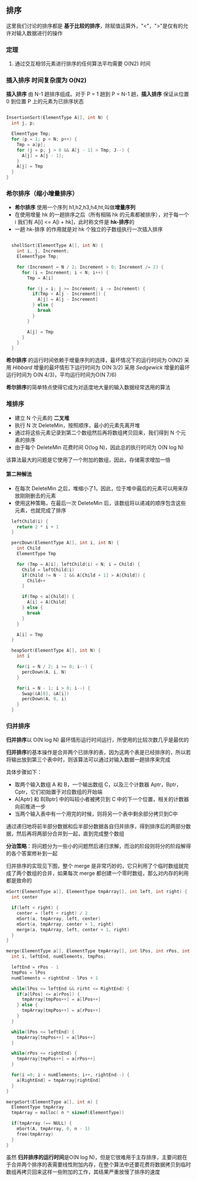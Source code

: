 ## 排序

这里我们讨论的排序都是 **基于比较的排序**，除赋值运算外，"<"，">"是仅有的允许对输入数据进行的操作

### 定理
1. 通过交互相邻元素进行排序的任何算法平均需要 O(N2) 时间

### 插入排序 时间复杂度为 O(N2)
**插入排序** 由 N-1 趟排序组成。对于 P = 1 趟到 P = N-1 趟，**插入排序** 保证从位置 0 到位置 P 上的元素为已排序状态
 
<img/>

```C++
InsertionSort(ElementType A[], int N) {
  int j, p;

  ElmentType Tmp;
  for (p = 1; p < N; p++) {
    Tmp = a[p];
    for (j = p; j > 0 && A[j - 1] > Tmp; J--) {
      A[j] = A[j - 1];
    }
    A[j] = Tmp
  }
}
```

### 希尔排序（缩小增量排序）
- **希尔排序** 使用一个序列 h1,h2,h3,h4,ht,叫做**增量序列**
- 在使用增量 hk 的一趟排序之后（所有相隔 hk 的元素都被排序），对于每一个 i 我们有 A[i] <= A[i + hk]，此时称文件是 **hk-排序**的
- 一趟 hk-排序 的作用就是对 hk 个独立的子数组执行一次插入排序

<img/>

```C++
  shellSort(ElementType A[], int N) {
    int i, j, Increment;
    ElementType Tmp;

    for (Increment = N / 2; Increment > 0; Increment /= 2) {
      for (i = Increment; i < N; i++) {
        Tmp = A[i]

        for (j = i; j >= Increment; i -= Increment) {
          if(Tmp < A[j - Increment]) {
            A[j] = A[j - Increment]
          } else {
            break
          }
        }

        A[j] = Tmp
      }
    }    
  }
```

**希尔排序** 的运行时间依赖于增量序列的选择，最坏情况下的运行时间为 O(N2)
采用 *Hibbard* 增量的最坏情形下运行时间为 O(N 3/2)
采用 *Sedgewick* 增量的最坏运行时间为 O(N 4/3)，平均运行时间为O(N 7/6)

**希尔排序**的简单特点使得它成为对适度地大量的输入数据经常选用的算法

### 堆排序
- 建立 N 个元素的 **二叉堆**
- 执行 N 次 DeleteMin，按照顺序，最小的元素先离开堆
- 通过将这些元素记录到第二个数组然后再将数组拷贝回来，我们得到 N 个元素的排序
- 由于每个 DeleteMin 花费时间 O(log N)，因此总的执行时间为 O(N log N)

该算法最大的问题是它使用了一个附加的数组，因此，存储需求增加一倍

#### 第二种解法
- 在每次 DeleteMin 之后，堆缩小了1，因此，位于堆中最后的元素可以用来存放刚刚删去的元素
- 使用这种策略，在最后一次 DeleteMin 后，该数组将以递减的顺序包含这些元素，也就完成了排序

```c++
  leftChild(i) {
    return 2 * i + 1
  }

  percDown(ElementType A[], int i, int N) {
    int Child
    ElementType Tmp

    for (Tmp = A[i]; leftChild(i) < N; i = Child) {
      Child = leftChild(i)
      if(Child != N - 1 && A[Child + 1] > A[Child]) {
        Child++
      }

      if(Tmp < a[Child]) {
        A[i] = A[Child]
      } else {
        break
      }
    }

    A[i] = Tmp
  }

  heapSort(ElementType A[], int N) {
    int i

    for(i = N / 2; i >= 0; i--) {
      percDown(A, i, N)
    }

    for(i = N - 1; i > 0; i--) {
      Swap(&A[0], &A[i])
      percDown(A, 0, i)
    }
  }
```

### 归并排序
**归并排序**以 O(N log N) 最坏情形运行时间运行，所使用的比较次数几乎是最优的

**归并排序**的基本操作是合并两个已排序的表，因为这两个表是已经排序的，所以若将输出放到第三个表中时，则该算法可以通过对输入数据一趟排序来完成

具体步骤如下：
- 取两个输入数组 A 和 B，一个输出数组 C，以及三个计数器 Aptr，Bptr，Cptr，它们初始置于对应数组的开始端
- A[Aptr] 和 B[Bptr] 中的叫较小者被拷贝到 C 中的下一个位置，相关的计数器向前推进一步
- 当两个输入表中有一个用完的时候，则将另一个表中剩余部分拷贝到C中

通过递归地将前半部分数据和后半部分数据各自归并排序，得到排序后的两部分数据，然后再将两部分合并到一起，直到完成整个数组

**分治策略**：将问题分为一些小的问题然后递归求解，而治的阶段则将分的阶段解得的各个答案修补到一起

归并排序的实现见下图，整个 merge 是非常巧妙的，它只利用了个临时数组就完成了两个数组的合并，如果每次 merge 都创建一个零时数组，那么对内存的利用都是致命的

```c++
mSort(ElementType a[], ElementType tmpArray[], int left, int right) {
  int center

  if(left < right) {
    center = (left + right) / 2
    mSort(a, tmpArray, left, center)
    mSort(a, tmpArray, center + 1, right)
    merge(a, tmpArray, left, center + 1, right)
  }
}

merge(ElementType a[], ElementType tmpArray[], int lPos, int rPos, int rightEnd) {
  int i, leftEnd, numElements, tmpPos;

  leftEnd = rPos - 1
  tmpPos = lPos
  numElements = rightEnd - lPos + 1

  while(lPos <= leftEnd && rirht <= RightEnd) {
    if(a[lPos] <= a[rPos]) {
      tmpArray[tmpPos++] = a[lPos++]
    } else {
      tmpArray[tmpPos++] = a[rPos++]
    }
  }

  while(lPos <= leftEnd) {
    tmpArray[tmpPos++] = a[lPos++]
  } 

  while(rPos <= rightEnd) {
    tmpArray[tmpPos++] = a[rPos++]
  }

  for(i =0; i < numElements; i++, rightEnd--) {
    a[RightEnd] = tmpArray[rightEnd]
  }
}

mergeSort(ElementType a[], int n) {
  ElementType tmpArray
  tmpArray = malloc( n * sizeof(ElementType))

  if(tmpArray !== NULL) {
    mSort(A, tmpArray, 0, n - 1)
    free(tmpArray)
  }
}
```

虽然 **归并排序的运行时间**是O(N log N)，但是它很难用于主存排序，主要问题在于合并两个排序的表需要线性附加内存，在整个算法中还要花费将数据拷贝到临时数组再拷贝回来这样一些附加的工作，其结果严重放慢了排序的速度